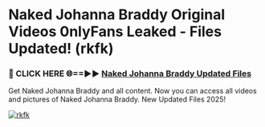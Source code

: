 # Naked Johanna Braddy Original Videos 0nlyFans Leaked - Files Updated! (rkfk)

<h3>🔴 CLICK HERE 🌐==►► <a href="https://tinyurl.com/yckcrads" rel="nofollow">Naked Johanna Braddy Updated Files</a></h3>

Get Naked Johanna Braddy and all content. Now you can access all videos and pictures of Naked Johanna Braddy. New Updated Files 2025!

[![rkfk](https://i.imgur.com/hpKpOFt.gif)](https://tinyurl.com/yckcrads)
